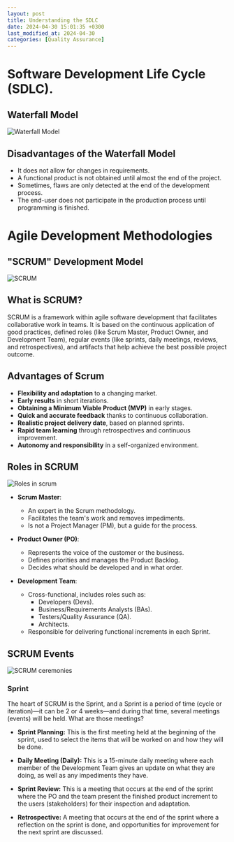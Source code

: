 ```yaml
---
layout: post
title: Understanding the SDLC
date: 2024-04-30 15:01:35 +0300
last_modified_at: 2024-04-30
categories: [Quality Assurance]
---
```


# Software Development Life Cycle (SDLC).

## Waterfall Model

![Waterfall Model](https://www.ionos.mx/digitalguide/fileadmin/DigitalGuide/Screenshots_2019/wasserfallmodell-ES-1.jpg)

## Disadvantages of the Waterfall Model

- It does not allow for changes in requirements.
- A functional product is not obtained until almost the end of the project.
- Sometimes, flaws are only detected at the end of the development process.
- The end-user does not participate in the production process until programming is finished.

# Agile Development Methodologies

## "SCRUM" Development Model

![SCRUM](https://scrumorg-website-prod.s3.amazonaws.com/drupal/inline-images/2023-09/scrum-framework-9.29.23.png)

## What is SCRUM?

SCRUM is a framework within agile software development that facilitates collaborative work in teams. It is based on the continuous application of good practices, defined roles (like Scrum Master, Product Owner, and Development Team), regular events (like sprints, daily meetings, reviews, and retrospectives), and artifacts that help achieve the best possible project outcome.

## Advantages of Scrum

- **Flexibility and adaptation** to a changing market.
- **Early results** in short iterations.
- **Obtaining a Minimum Viable Product (MVP)** in early stages.
- **Quick and accurate feedback** thanks to continuous collaboration.
- **Realistic project delivery date**, based on planned sprints.
- **Rapid team learning** through retrospectives and continuous improvement.
- **Autonomy and responsibility** in a self-organized environment.

## Roles in SCRUM

![Roles in scrum](https://www.visual-paradigm.com/servlet/editor-content/tw/scrum/what-is-scrum-team/sites/7/2018/10/what-is-scrum-team.png)

- **Scrum Master**:

  - An expert in the Scrum methodology.
  - Facilitates the team's work and removes impediments.
  - Is not a Project Manager (PM), but a guide for the process.

- **Product Owner (PO)**:

  - Represents the voice of the customer or the business.
  - Defines priorities and manages the Product Backlog.
  - Decides what should be developed and in what order.

- **Development Team**:
  - Cross-functional, includes roles such as:
    - Developers (Devs).
    - Business/Requirements Analysts (BAs).
    - Testers/Quality Assurance (QA).
    - Architects.
  - Responsible for delivering functional increments in each Sprint.

## SCRUM Events

![SCRUM ceremonies](https://www.invensislearning.com/blog/wp-content/uploads/2020/09/What-are-Scrum-Ceremonies-Why-is-it-Required-1068x552-1.jpg)

### **Sprint**

The heart of SCRUM is the Sprint, and a Sprint is a period of time (cycle or iteration)—it can be 2 or 4 weeks—and during that time, several meetings (events) will be held. What are those meetings?

- **Sprint Planning:** This is the first meeting held at the beginning of the sprint, used to select the items that will be worked on and how they will be done.

- **Daily Meeting (Daily):** This is a 15-minute daily meeting where each member of the Development Team gives an update on what they are doing, as well as any impediments they have.

- **Sprint Review:** This is a meeting that occurs at the end of the sprint where the PO and the team present the finished product increment to the users (stakeholders) for their inspection and adaptation.

- **Retrospective:** A meeting that occurs at the end of the sprint where a reflection on the sprint is done, and opportunities for improvement for the next sprint are discussed.
